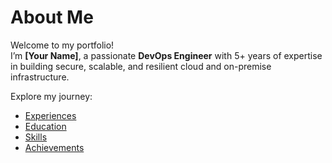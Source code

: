 # About Me  

Welcome to my portfolio!  
I’m **[Your Name]**, a passionate **DevOps Engineer** with 5+ years of expertise in building secure, scalable, and resilient cloud and on-premise infrastructure.  

Explore my journey:  
- [Experiences](experiences.md)  
- [Education](education.md)  
- [Skills](skills.md)  
- [Achievements](achievements.md)  
